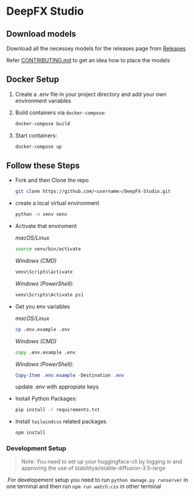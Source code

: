 # DeepFX Studio


## Download models

Download all the necessey models for the releases page from [Releases](https://github.com/XBastille/DeepFX-Studio/releases)

Refer [CONTRIBUTING.md](CONTRIBUTING.md) to get an idea how to place the models

## Docker Setup

1. Create a .env file in your project directory and add your own environment variables

2. Build containers via `docker-compose`:

    ```bash
    docker-compose build
    ```

3. Start containers:

    ```bash
    docker-compose up
    ```

## Follow these Steps

- Fork and then Clone the repo

    ```bash
    git clone https://github.com/<username>/DeepFX-Studio.git
    ```

- create a local virtual environment

    ```bash
    python -m venv venv
    ```

- Activate that enviroment

    *macOS/Linux*

    ```bash
    source venv/bin/activate
    ```

    *Windows (CMD)*

    ```cmd
    venv\Scripts\activate
    ```

    *Windows (PowerShell):*

    ```powershell
    venv\Scripts\Activate.ps1
    ```

- Get you env variables

    *macOS/Linux*

    ```bash
    cp .env.example .env
    ```

    *Windows (CMD)*

    ```cmd
    copy .env.example .env
    ```

    *Windows (PowerShell):*

    ```powershell
    Copy-Item .env.example -Destination .env
    ```

    update .env with appropiate keys

- Install Python Packages:

    ```bash
    pip install -r requirements.txt
    ```

- Install `tailwindcss` related packages

    ```bash
    npm install
    ```

### Development Setup
> Note: You need to set up your huggingface-cli by logging in and approving the use of stabilityai/stable-diffusion-3.5-large

.For developement setup you need to run `python manage.py runserver` in one terminal and then run `npm run watch:css` in other terminal
